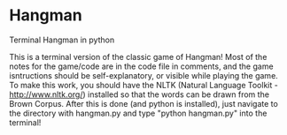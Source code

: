 # Hangman
Terminal Hangman in python

This is a terminal version of the classic game of Hangman! Most of the notes for the game/code are in the code file in comments, and the game isntructions should be self-explanatory, or visible while playing the game. To make this work, you should have the NLTK (Natural Language Toolkit - http://www.nltk.org/) installed so that the words can be drawn from the Brown Corpus. After this is done (and python is installed), just navigate to the directory with hangman.py and type "python hangman.py" into the terminal!
